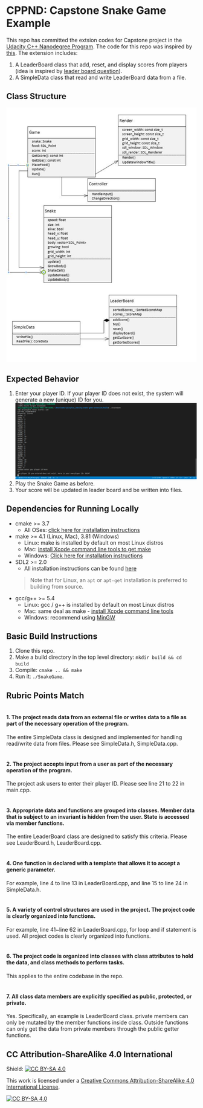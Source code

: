 # CPPND: Capstone Snake Game Example
This repo has committed the extsion codes for Capstone project in the  [Udacity C++ Nanodegree Program](https://www.udacity.com/course/c-plus-plus-nanodegree--nd213). The code for this repo was inspired by [this](https://codereview.stackexchange.com/questions/212296/snake-game-in-c-with-sdl). The extension includes:
1. A LeaderBoard class that add, reset, and display scores from players (idea is inspired by [leader board question](https://leetcode.com/problems/design-a-leaderboard/)). 
2. A SimpleData class that read and write LeaderBoard data from a file. 

## Class Structure
<img src="https://github.com/shijingl/CppND-Capstone-Snake-Game/blob/master/class-structure.jpg"/>

## Expected Behavior
1. Enter your player ID. If your player ID does not exist, the system will generate a new (unique) ID for you. <img src="https://github.com/shijingl/CppND-Capstone-Snake-Game/blob/master/Step-1.png"/>
2. Play the Snake Game as before.
3. Your score will be updated in leader board and be written into files. 

## Dependencies for Running Locally
* cmake >= 3.7
  * All OSes: [click here for installation instructions](https://cmake.org/install/)
* make >= 4.1 (Linux, Mac), 3.81 (Windows)
  * Linux: make is installed by default on most Linux distros
  * Mac: [install Xcode command line tools to get make](https://developer.apple.com/xcode/features/)
  * Windows: [Click here for installation instructions](http://gnuwin32.sourceforge.net/packages/make.htm)
* SDL2 >= 2.0
  * All installation instructions can be found [here](https://wiki.libsdl.org/Installation)
  >Note that for Linux, an `apt` or `apt-get` installation is preferred to building from source. 
* gcc/g++ >= 5.4
  * Linux: gcc / g++ is installed by default on most Linux distros
  * Mac: same deal as make - [install Xcode command line tools](https://developer.apple.com/xcode/features/)
  * Windows: recommend using [MinGW](http://www.mingw.org/)

## Basic Build Instructions

1. Clone this repo.
2. Make a build directory in the top level directory: `mkdir build && cd build`
3. Compile: `cmake .. && make`
4. Run it: `./SnakeGame`.

## Rubric Points Match
#### <br>1. The project reads data from an external file or writes data to a file as part of the necessary operation of the program. </br>
The entire SimpleData class is designed and implemented for handling read/write data from files. Please see SimpleData.h, SimpleData.cpp.
#### <br>2. The project accepts input from a user as part of the necessary operation of the program.</br>
The project ask users to enter their player ID. Please see line 21 to 22 in main.cpp.
#### <br>3. Appropriate data and functions are grouped into classes. Member data that is subject to an invariant is hidden from the user. State is accessed via member functions.</br>
The entire LeaderBoard class are designed to satisfy this criteria. Please see LeaderBoard.h, LeaderBoard.cpp.
#### <br>4. One function is declared with a template that allows it to accept a generic parameter.</br>
For example, line 4 to line 13 in LeaderBoard.cpp, and line 15 to line 24 in SimpleData.h.
#### <br>5. A variety of control structures are used in the project. The project code is clearly organized into functions.</br>
For example, line 41~line 62 in LeaderBoard.cpp, for loop and if statement is used. All project codes is clearly organized into functions.
#### <br>6. The project code is organized into classes with class attributes to hold the data, and class methods to perform tasks.</br>
This applies to the entire codebase in the repo.
#### <br>7. All class data members are explicitly specified as public, protected, or private.</br>
Yes. Specifically, an example is LeaderBoard class. private members can only be mutated by the member functions inside class. Outside functions can only get the data from private members through the public getter functions. 

## CC Attribution-ShareAlike 4.0 International


Shield: [![CC BY-SA 4.0][cc-by-sa-shield]][cc-by-sa]

This work is licensed under a
[Creative Commons Attribution-ShareAlike 4.0 International License][cc-by-sa].

[![CC BY-SA 4.0][cc-by-sa-image]][cc-by-sa]

[cc-by-sa]: http://creativecommons.org/licenses/by-sa/4.0/
[cc-by-sa-image]: https://licensebuttons.net/l/by-sa/4.0/88x31.png
[cc-by-sa-shield]: https://img.shields.io/badge/License-CC%20BY--SA%204.0-lightgrey.svg
